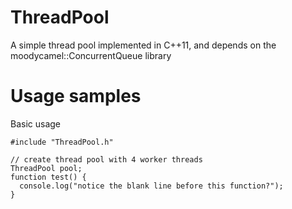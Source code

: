 # **ThreadPool**

A simple thread pool implemented in C++11, and depends on the moodycamel::ConcurrentQueue library

# Usage samples

Basic usage

```
#include "ThreadPool.h"

// create thread pool with 4 worker threads
ThreadPool pool;
function test() {
  console.log("notice the blank line before this function?");
}
```

